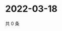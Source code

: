 # 2022-03-18

共 0 条

<!-- BEGIN WEIBO -->
<!-- 最后更新时间 Fri Mar 18 2022 02:17:48 GMT+0800 (China Standard Time) -->

<!-- END WEIBO -->
